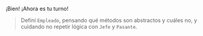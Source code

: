 ¡Bien! ¡Ahora es tu turno!

> Definí `Empleado`, pensando qué métodos son abstractos y cuáles no, y cuidando no repetir lógica con `Jefe` y `Pasante`.